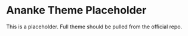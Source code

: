 # Ananke Theme Placeholder
This is a placeholder. Full theme should be pulled from the official repo.